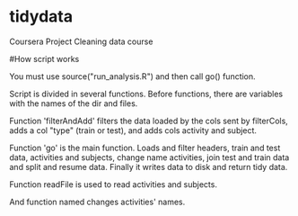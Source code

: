 tidydata
========

Coursera Project Cleaning data course

#How script works

You must use source("run_analysis.R") and then call go() function.

Script is divided in several functions. Before functions, there are variables with the names of the dir and files. 

Function 'filterAndAdd' filters the data loaded by the cols sent by filterCols, adds a col "type" (train or test), and adds cols activity and subject.

Function 'go' is the main function. Loads and filter headers, train and test data, activities and subjects, change name activities, join test and train data and split and resume data. Finally it writes data to disk and return tidy data.

Function readFile is used to read activities and subjects.

And function named changes activities' names.

